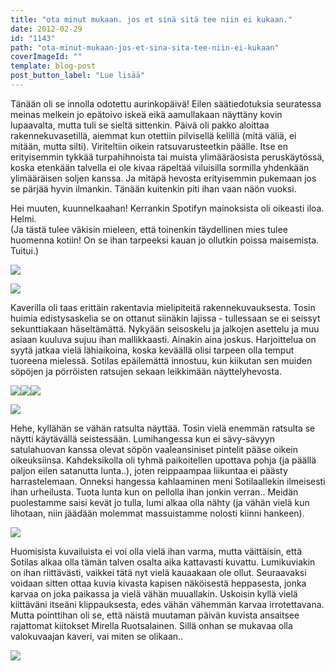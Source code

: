 ```yaml
---
title: "ota minut mukaan. jos et sinä sitä tee niin ei kukaan."
date: 2012-02-29
id: "1143"
path: "ota-minut-mukaan-jos-et-sina-sita-tee-niin-ei-kukaan"
coverImageId: ""
template: blog-post
post_button_label: "Lue lisää"
---
```


Tänään oli se innolla odotettu aurinkopäivä! Eilen säätiedotuksia seuratessa meinas melkein jo epätoivo iskeä eikä aamullakaan näyttäny kovin lupaavalta, mutta tuli se sieltä sittenkin. Päivä oli pakko aloittaa rakennekuvasetillä, aiemmat kun otettiin pilvisellä kelillä (mitä väliä, ei mitään, mutta silti). Viriteltiin oikein ratsuvarusteetkin päälle. Itse en erityisemmin tykkää turpahihnoista tai muista ylimääräosista peruskäytössä, koska etenkään talvella ei ole kivaa räpeltää viluisilla sormilla yhdenkään ylimääräisen soljen kanssa. Ja mitäpä hevosta erityisemmin pukemaan jos se pärjää hyvin ilmankin. Tänään kuitenkin piti ihan vaan näön vuoksi.

Hei muuten, kuunnelkaahan! Kerrankin Spotifyn mainoksista oli oikeasti iloa. Helmi.  
(Ja tästä tulee väkisin mieleen, että toinenkin täydellinen mies tulee huomenna kotiin! On se ihan tarpeeksi kauan jo ollutkin poissa maisemista. Tuitui.)

[![](/images/1-unknown_soldier1.jpg)](http://1.bp.blogspot.com/-R02d19NZwUU/T05WQIr0i6I/AAAAAAAAAaI/cgM4M31BENU/s1600/1-unknown_soldier1.jpg)

[![](/images/1-unknown_soldier3.jpg)](http://2.bp.blogspot.com/-wc7Yc_NY_ig/T05WUhPTYAI/AAAAAAAAAaQ/p2LN_hNXyzg/s1600/1-unknown_soldier3.jpg)

Kaverilla oli taas erittäin rakentavia mielipiteitä rakennekuvauksesta. Tosin huimia edistysaskelia se on ottanut siinäkin lajissa - tullessaan se ei seissyt sekunttiakaan häseltämättä. Nykyään seisoskelu ja jalkojen asettelu ja muu asiaan kuuluva sujuu ihan mallikkaasti. Ainakin aina joskus. Harjoittelua on syytä jatkaa vielä lähiaikoina, koska keväällä olisi tarpeen olla temput tuoreena mielessä. Sotilas epäilemättä innostuu, kun kiikutan sen muiden söpöjen ja pörröisten ratsujen sekaan leikkimään näyttelyhevosta.

[![](/images/1-unknown_soldier6.jpg)](http://3.bp.blogspot.com/-QD80NL9B9ko/T05WZP9pwwI/AAAAAAAAAaY/S0bnIulMTwA/s1600/1-unknown_soldier6.jpg)[![](/images/unknown_soldier24.jpg)](http://4.bp.blogspot.com/-7A7BxUjRAs8/T05Wq0bDwSI/AAAAAAAAAbA/Ynsber-7Ies/s1600/unknown_soldier24.jpg)[![](/images/1-unknown_soldier8.jpg)](http://2.bp.blogspot.com/-LFHIlRCAjs4/T05WdY6yU6I/AAAAAAAAAag/SSWCj5fmKtU/s1600/1-unknown_soldier8.jpg)

[![](/images/unknown_soldier21.jpg)](http://1.bp.blogspot.com/-DDX7v1J_quY/T05Wmr_l5_I/AAAAAAAAAa4/Zoyb95Esg8w/s1600/unknown_soldier21.jpg)

Hehe, kyllähän se vähän ratsulta näyttää. Tosin vielä enemmän ratsulta se näytti käytävällä seistessään. Lumihangessa kun ei sävy-sävyyn satulahuovan kanssa olevat söpön vaaleansiniset pintelit pääse oikein oikeuksiinsa. Kahdeksikolla oli tyhmä paikoitellen upottava pohja (ja päällä paljon eilen satanutta lunta..), joten reippaampaa liikuntaa ei päästy harrastelemaan. Onneksi hangessa kahlaaminen meni Sotilaallekin ilmeisesti ihan urheilusta. Tuota lunta kun on pellolla ihan jonkin verran.. Meidän puolestamme saisi kevät jo tulla, lumi alkaa olla nähty (ja vähän vielä kun lihotaan, niin jäädään molemmat massuistamme nolosti kiinni hankeen).

[![](/images/unknown_soldier18.jpg)](http://4.bp.blogspot.com/-PD16nm_u6sM/T05Wi_QOHlI/AAAAAAAAAaw/qlTb9aRqvIk/s1600/unknown_soldier18.jpg)

Huomisista kuvailuista ei voi olla vielä ihan varma, mutta väittäisin, että Sotilas alkaa olla tämän talven osalta aika kattavasti kuvattu. Lumikuviakin on ihan riittävästi, vaikkei tätä nyt vielä kauaakaan ole ollut. Seuraavaksi voidaan sitten ottaa kuvia kivasta kapisen näköisestä heppasesta, jonka karvaa on joka paikassa ja vielä vähän muuallakin. Uskoisin kyllä vielä kiittäväni itseäni klippauksesta, edes vähän vähemmän karvaa irrotettavana. Mutta pointtihan oli se, että näistä muutaman päivän kuvista ansaitsee rajattomat kiitokset Mirella Ruotsalainen. Sillä onhan se mukavaa olla valokuvaajan kaveri, vai miten se olikaan..

[![](/images/hertjekkeri.jpg)](http://hertjekker.net/)
